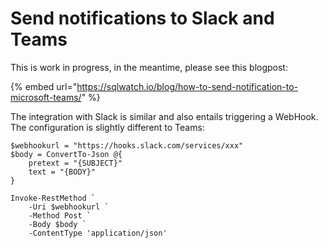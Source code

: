 # Send notifications to Slack and Teams

This is work in progress, in the meantime, please see this blogpost: 

{% embed url="https://sqlwatch.io/blog/how-to-send-notification-to-microsoft-teams/" %}

The integration with Slack is similar and also entails triggering a WebHook. The configuration is slightly different to Teams:

```text
$webhookurl = "https://hooks.slack.com/services/xxx"
$body = ConvertTo-Json @{
    pretext = "{SUBJECT}"
    text = "{BODY}"
}

Invoke-RestMethod `
    -Uri $webhookurl `
    -Method Post `
    -Body $body `
    -ContentType 'application/json'
```



